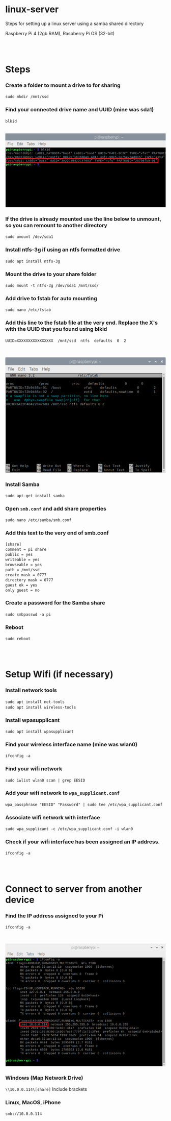 # linux-server
Steps for setting up a linux server using a samba shared directory

Raspberry Pi 4 (2gb RAM), Raspberry Pi OS (32-bit)

</br>
</br>

# Steps

### Create a folder to mount a drive to for sharing
`sudo mkdir /mnt/ssd`

### Find your connected drive name and UUID (mine was sda1)
`blkid`
</br>
</br>

![blkid](blkid.png?raw=true "blkid")

### If the drive is already mounted use the line below to unmount, so you can remount to another directory
`sudo umount /dev/sda1`

### Install ntfs-3g if using an ntfs formatted drive
`sudo apt install ntfs-3g`

### Mount the drive to your share folder
`sudo mount -t ntfs-3g /dev/sda1 /mnt/ssd/`

### Add drive to fstab for auto mounting
`sudo nano /etc/fstab`

### Add this line to the fstab file at the very end. Replace the X's with the UUID that you found using blkid
`UUID=XXXXXXXXXXXXXXXX  /mnt/ssd  ntfs  defaults  0  2`

</br>

![fstab](fstab.png?raw=true "fstab")

### Install Samba
`sudo apt-get install samba`

### Open `smb.conf` and add share properties
`sudo nano /etc/samba/smb.conf`

### Add this text to the very end of smb.conf
```
[share]
comment = pi share
public = yes
writeable = yes
browseable = yes
path = /mnt/ssd
create mask = 0777
directory mask = 0777
guest ok = yes
only guest = no
```

### Create a password for the Samba share
`sudo smbpasswd -a pi`

### Reboot
`sudo reboot`

</br>
</br>


# Setup Wifi (if necessary)

### Install network tools
`sudo apt install net-tools` </br>
`sudo apt install wireless-tools`

### Install wpasupplicant
`sudo apt install wpasupplicant`

### Find your wireless interface name (mine was wlan0)
`ifconfig -a`

### Find your wifi network 
`sudo iwlist wlan0 scan | grep EESID`

### Add your wifi network to `wpa_supplicant.conf`
`wpa_passphrase "EESID" "Password" | sudo tee /etc/wpa_supplicant.conf`

### Associate wifi network with interface
`sudo wpa_supplicant -c /etc/wpa_supplicant.conf -i wlan0`

### Check if your wifi interface has been assigned an IP address.
`ifconfig -a`

</br>
</br>

# Connect to server from another device

### Find the IP address assigned to your Pi
`ifconfig -a`

</br>

![ifconfig](ifconfig.png?raw=true "ifconfig")

### Windows (Map Network Drive)
`\\10.0.0.114\[share]` Include brackets

### Linux, MacOS, iPhone
`smb://10.0.0.114`
